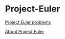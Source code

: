 # Project-Euler

[Project Euler problems][1]

[About Project Euler][2]


[1]: https://projecteuler.net/archives
[2]: https://projecteuler.net/about
